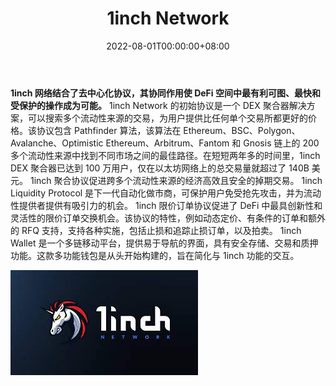 ﻿---
title: "1inch Network"
description: "一个分布式 DeFi 网络，适用于 Ethereum、BSC、Polygon、Avalanche、Optimistic Ethereum、Arbitrum、Fantom 和 Gnosis 链上的各种协议。"
date: 2022-08-01T00:00:00+08:00
lastmod: 2022-08-01T00:00:00+08:00
draft: false
authors: ["crazyxuanshao"]
featuredImage: "1inch-network.png"
tags: ["DeFi","1inch Network"]
categories: ["nfts"]
nfts: ["DeFi"]
blockchain: ""
website: "https://1inch.io/"
twitter: "https://twitter.com/1inch"
discord: "https://discord.com/invite/1inch"
telegram: "https://t.me/OneInchNetwork"
github: "https://github.com/1inch"
youtube: "https://www.youtube.com/c/1inch-network"
twitch: ""
facebook: "https://www.facebook.com/1inchNetwork/"
instagram: ""
reddit: "https://www.reddit.com/r/1inch/"
medium: "https://1inch.medium.com/"
steam: ""
gitbook: ""
googleplay: ""
appstore: "https://1inch.io/wallet/"
status: "Live"
weight: 
lightgallery: true
toc: true
pinned: false
recommend: false
recommend1: false

---

**1inch 网络结合了去中心化协议，其协同作用使 DeFi 空间中最有利可图、最快和受保护的操作成为可能。**
1inch Network 的初始协议是一个 DEX 聚合器解决方案，可以搜索多个流动性来源的交易，为用户提供比任何单个交易所都更好的价格。该协议包含 Pathfinder 算法，该算法在 Ethereum、BSC、Polygon、Avalanche、Optimistic Ethereum、Arbitrum、Fantom 和 Gnosis 链上的 200 多个流动性来源中找到不同市场之间的最佳路径。在短短两年多的时间里，1inch DEX 聚合器已达到 100 万用户，仅在以太坊网络上的总交易量就超过了 140B 美元。
1inch 聚合协议促进跨多个流动性来源的经济高效且安全的掉期交易。
1inch Liquidity Protocol 是下一代自动化做市商，可保护用户免受抢先攻击，并为流动性提供者提供有吸引力的机会。
1inch 限价订单协议促进了 DeFi 中最具创新性和灵活性的限价订单交换机会。该协议的特性，例如动态定价、有条件的订单和额外的 RFQ 支持，支持各种实施，包括止损和追踪止损订单，以及拍卖。
1inch Wallet 是一个多链移动平台，提供易于导航的界面，具有安全存储、交易和质押功能。这款多功能钱包是从头开始构建的，旨在简化与 1inch 功能的交互。



![ryu](ryu.png)